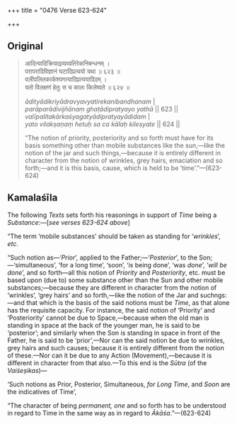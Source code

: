 +++
title = "0476 Verse 623-624"

+++
## Original 
>
> आदित्यादिक्रियाद्रव्यव्यतिरेकनिबन्धनम् ।  
> परापरादिविज्ञानं घटादिप्रत्ययो यथा ॥ ६२३ ॥  
> वलीपलितकार्कश्यगत्यादिप्रत्ययादिदम् ।  
> यतो विलक्षणं हेतुः स च कालः किलेष्यते ॥ ६२४ ॥ 
>
> *ādityādikriyādravyavyatirekanibandhanam* \|  
> *parāparādivijñānaṃ ghaṭādipratyayo yathā* \|\| 623 \|\|  
> *valīpalitakārkaśyagatyādipratyayādidam* \|  
> *yato vilakṣaṇaṃ hetuḥ sa ca kālaḥ kileṣyate* \|\| 624 \|\| 
>
> “The notion of priority, posteriority and so forth must have for its basis something other than mobile substances like the sun,—like the notion of the jar and such things,—because it is entirely different in character from the notion of wrinkles, grey hairs, emaciation and so forth;—and it is this basis, cause, which is held to be ‘time’.”—(623-624)



## Kamalaśīla

The following *Texts* sets forth his reasonings in support of *Time* being a *Substance*:—[*see verses 623-624 above*]

“The term ‘mobile substances’ should be taken as standing for ‘*wrinkles*’, *etc*.

“Such notion as—‘*Prior*’, applied to the Father;—‘*Posterior*’, to the Son;—‘simultaneous’, ‘for a long time’, ‘soon’, ‘*is* being done’, ‘was *done*’, ‘*will be done*’, and so forth—all this notion of *Priority* and *Posteriority*, etc. must be based upon (due to) some substance other than the Sun and other mobile substances;—because they are different in character from the notion of ‘wrinkles’, ‘grey hairs’ and so forth,—like the notion of the Jar and suchngs:—and that which is the basis of the said notions must be *Time*, as that alone has the requisite capacity. For instance, the said notion of ‘Priority’ and ‘Posteriority’ cannot be due to Space,—because when the old man is standing in space at the back of the younger man, he is said to be ‘posterior’; and similarly when the Son is standing in space in front of the Father, he is said to be ‘prior’,—Nor can the said notion be due to wrinkles, grey hairs and such causes; because it is entirely different from the notion of these.—Nor can it be due to any Action (Movement),—because it is different in character from that also.—To this end is the *Sūtra* (of the *Vaiśeṣikas*)—

‘Such notions as Prior, Posterior, Simultaneous, *for Long Time*, and *Soon* are the indicatives of Time’,

“The character of being *permanent, one* and so forth has to be understood in regard to Time in the same way as in regard to *Ākāśa*.”—(623-624)


